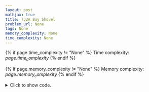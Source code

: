 ```yaml
---
layout: post
mathjax: true
title: 732A Buy Shovel
problem_url: None
tags: None
memory_complexity: None
time_complexity: None
---
```




{% if page.time_complexity != "None" %}
Time complexity: ${{ page.time_complexity }}$
{% endif %}

{% if page.memory_complexity != "None" %}
Memory complexity: ${{ page.memory_complexity }}$
{% endif %}

<details>
<summary>
<p style="display:inline">Click to show code.</p>
</summary>
```cpp
{% raw %}
using namespace std;
int solve(int k, int r)
{
    int rem;
    for (int i = 1; i < 10; ++i)
    {
        rem = (i * k) % 10;
        if (rem == 0 or rem == r)
            return i;
    }
    return 10;
}
int main(void)
{
    int k, r;
    cin >> k >> r;
    cout << solve(k, r) << endl;
    return 0;
}

{% endraw %}
```
</details>

